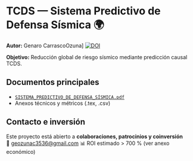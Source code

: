 # TCDS — Sistema Predictivo de Defensa Sísmica 🌍

**Autor:** Genaro CarrascoOzuna] 
[![DOI](https://zenodo.org/badge/DOI/10.5281/zenodo.17451373.svg)](https://doi.org/10.5281/zenodo.17451373)
 
**Objetivo:** Reducción global de riesgo sísmico mediante predicción causal TCDS.  

## Documentos principales
- [`SISTEMA_PREDICTIVO_DE_DEFENSA_SÍSMICA.pdf`](SISTEMA_PREDICTIVO_DE_DEFENSA_SÍSMICA.pdf)
- Anexos técnicos y métricos (.tex, .csv)

## Contacto e inversión
Este proyecto está abierto a **colaboraciones, patrocinios y coinversión**  
📩 geozunac3536@gmail.com 
📊 ROI estimado > 700 % (ver anexo económico)
